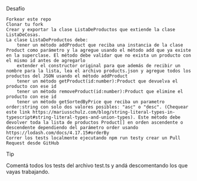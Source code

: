 Desafío

    Forkear este repo
    Clonar tu fork
    Crear y exportar la clase ListaDeProductos que extiende la clase ListaDeCosas.
    La clase ListaDeProductos debe:
        tener un método addProduct que reciba una instancia de la clase Product como parámetro y la agregue usando el método add que ya existe en la superclase. El método debe validar que no exista un producto con el mismo id antes de agregarlo
        extender el constructor original para que además de recibir un nombre para la lista, lea el archivo products.json y agregue todos los productos del JSON usando el método addProduct
        tener un método getProduct(id:number):Product que devuelva el producto con ese id
        tener un método removeProduct(id:number):Product que elimine el producto con ese id
        tener un método getSortedByPrice que reciba un parametro order:string con solo dos valores posibles: "asc" o "desc". (Chequear este link https://mariusschulz.com/blog/string-literal-types-in-typescript#string-literal-types-and-union-types). Este método debe devolver toda la lista de productos Product[] en orden ascendente o descendente dependiendo del parámetro order usando https://lodash.com/docs/4.17.15#orderBy
    Correr los tests localmente ejecutando npm run testy crear un Pull Request desde GitHub
Tip

Comentá todos los tests del archivo test.ts y andá descomentando los que vayas trabajando.

